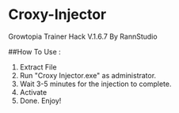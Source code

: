 # Croxy-Injector
Growtopia Trainer Hack V.1.6.7 By RannStudio

##How To Use :
1) Extract File
2) Run "Croxy Injector.exe" as administrator.
3) Wait 3-5 minutes for the injection to complete.
4) Activate
5) Done. Enjoy!
